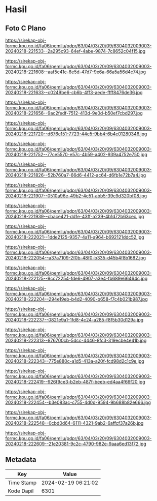 # Hasil

## Foto C Plano

https://sirekap-obj-formc.kpu.go.id/fa06/pemilu/pdpr/63/04/03/20/09/6304032009003-20240218-221533--2a295c93-64ef-4abe-9874-7c8652c04f15.jpg

https://sirekap-obj-formc.kpu.go.id/fa06/pemilu/pdpr/63/04/03/20/09/6304032009003-20240218-221608--aaf5c41c-6e5d-47d7-9e6a-66a5a56d4c74.jpg

https://sirekap-obj-formc.kpu.go.id/fa06/pemilu/pdpr/63/04/03/20/09/6304032009003-20240218-221633--c0249be6-cb6b-4ff3-aede-ffff8476de36.jpg

https://sirekap-obj-formc.kpu.go.id/fa06/pemilu/pdpr/63/04/03/20/09/6304032009003-20240218-221656--9ac2fedf-7512-413d-9e0d-b50ef7cbd297.jpg

https://sirekap-obj-formc.kpu.go.id/fa06/pemilu/pdpr/63/04/03/20/09/6304032009003-20240218-221720--d676c151-7723-44c5-9bb4-6b4c01280346.jpg

https://sirekap-obj-formc.kpu.go.id/fa06/pemilu/pdpr/63/04/03/20/09/6304032009003-20240218-221752--77ce5570-e57c-4b59-a402-939a4752e750.jpg

https://sirekap-obj-formc.kpu.go.id/fa06/pemilu/pdpr/63/04/03/20/09/6304032009003-20240218-221826--52b760a7-66d6-4412-ac64-d6fb1e72b7a4.jpg

https://sirekap-obj-formc.kpu.go.id/fa06/pemilu/pdpr/63/04/03/20/09/6304032009003-20240218-221907--0510a96e-49b2-4c51-abb5-39c9d320bf08.jpg

https://sirekap-obj-formc.kpu.go.id/fa06/pemilu/pdpr/63/04/03/20/09/6304032009003-20240218-221939--cbace421-dd1e-43ff-a239-4b1d72b63cec.jpg

https://sirekap-obj-formc.kpu.go.id/fa06/pemilu/pdpr/63/04/03/20/09/6304032009003-20240218-222021--1dde2125-9357-4a11-a964-b692121ddc52.jpg

https://sirekap-obj-formc.kpu.go.id/fa06/pemilu/pdpr/63/04/03/20/09/6304032009003-20240218-222054--a37a7109-2f0b-48f0-b335-d45b4f8b1682.jpg

https://sirekap-obj-formc.kpu.go.id/fa06/pemilu/pdpr/63/04/03/20/09/6304032009003-20240218-222125--9cc72254-fde6-4907-a3e4-fb689e66464c.jpg

https://sirekap-obj-formc.kpu.go.id/fa06/pemilu/pdpr/63/04/03/20/09/6304032009003-20240218-222204--294e19eb-b4d2-4090-b658-f7c4b021b987.jpg

https://sirekap-obj-formc.kpu.go.id/fa06/pemilu/pdpr/63/04/03/20/09/6304032009003-20240218-222237--0821e9a1-1fd8-4c24-a285-f8f5b30d129a.jpg

https://sirekap-obj-formc.kpu.go.id/fa06/pemilu/pdpr/63/04/03/20/09/6304032009003-20240218-222313--876700cb-5dcc-4446-8fc3-319ecbe4e41b.jpg

https://sirekap-obj-formc.kpu.go.id/fa06/pemilu/pdpr/63/04/03/20/09/6304032009003-20240218-222343--775e880c-a1d5-413a-a20f-fcd98d2c1c9e.jpg

https://sirekap-obj-formc.kpu.go.id/fa06/pemilu/pdpr/63/04/03/20/09/6304032009003-20240218-222419--926f9ce3-b2eb-487f-beeb-ed4aa4f66f20.jpg

https://sirekap-obj-formc.kpu.go.id/fa06/pemilu/pdpr/63/04/03/20/09/6304032009003-20240218-222454--b3e083ac-c755-4d0d-9594-9b688b82e666.jpg

https://sirekap-obj-formc.kpu.go.id/fa06/pemilu/pdpr/63/04/03/20/09/6304032009003-20240218-222548--0cbd0d64-6111-4321-9ab2-6affcf37a26b.jpg

https://sirekap-obj-formc.kpu.go.id/fa06/pemilu/pdpr/63/04/03/20/09/6304032009003-20240218-222609--21e20381-9c2c-4790-982e-9aaa6ed13f72.jpg


## Metadata

| Key        | Value               |
| ---------- | ------------------- |
| Time Stamp | 2024-02-19 06:21:02 |
| Kode Dapil | 6301                |



